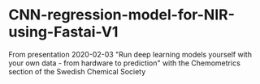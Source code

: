 # CNN-regression-model-for-NIR-using-Fastai-V1
From presentation 2020-02-03 "Run deep learning models yourself with your own data - from hardware to prediction" with the Chemometrics section of the Swedish Chemical Society 
